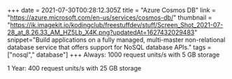 +++
date = 2021-07-30T00:28:12.305Z
title = "Azure Cosmos DB"
link = "https://azure.microsoft.com/en-us/services/cosmos-db/"
thumbnail = "https://ik.imagekit.io/kodingclub/freestuffdev/stuff/Screen_Shot_2021-07-28_at_8.26.33_AM_HZ5Lb_X4K.png?updatedAt=1627432029483"
snippet="Build applications on a fully managed, multi-master non-relational database service that offers support for NoSQL database APIs."
tags = ["nosql"," database"]
+++
Always: 1000 request units/s with 5 GB storage

1 Year: 400 request units/s with 25 GB storage
